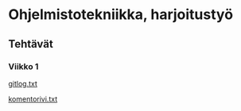 # Ohjelmistotekniikka, harjoitustyö

## Tehtävät

### Viikko 1

[gitlog.txt](https://github.com/sopuli/ot-harjoitustyo/blob/master/laskarit/viikko1/gitlog.txt)

[komentorivi.txt](https://github.com/sopuli/ot-harjoitustyo/blob/master/laskarit/viikko1/komentorivi.txt)





